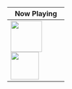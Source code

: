 <a style="text-decoration:none; color:white;" href="https://spotify-readme.ishu2.repl.co/nowPlaying/url">

| Now Playing                                                                                                                                                                                                               |
| ------------------------------------------------------------------------------------------------------------------------------------------------------------------------------------------------------------------------- |
| <img src="https://spotify-readme.ishu2.repl.co/nowPlaying/image?" height="72" width="72" style="margin-right:20px;"></img> <img src="https://spotify-readme.ishu2.repl.co/nowPlaying/text" height="64" width="75%"></img> |

</a>

